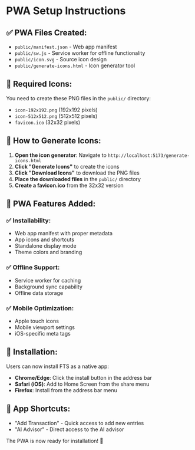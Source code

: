 # PWA Setup Instructions

## ✅ PWA Files Created:
- `public/manifest.json` - Web app manifest
- `public/sw.js` - Service worker for offline functionality
- `public/icon.svg` - Source icon design
- `public/generate-icons.html` - Icon generator tool

## 🔧 Required Icons:
You need to create these PNG files in the `public/` directory:
- `icon-192x192.png` (192x192 pixels)
- `icon-512x512.png` (512x512 pixels)
- `favicon.ico` (32x32 pixels)

## 📱 How to Generate Icons:

1. **Open the icon generator**: Navigate to `http://localhost:5173/generate-icons.html`
2. **Click "Generate Icons"** to create the icons
3. **Click "Download Icons"** to download the PNG files
4. **Place the downloaded files** in the `public/` directory
5. **Create a favicon.ico** from the 32x32 version

## 🚀 PWA Features Added:

### ✅ Installability:
- Web app manifest with proper metadata
- App icons and shortcuts
- Standalone display mode
- Theme colors and branding

### ✅ Offline Support:
- Service worker for caching
- Background sync capability
- Offline data storage

### ✅ Mobile Optimization:
- Apple touch icons
- Mobile viewport settings
- iOS-specific meta tags

## 📱 Installation:
Users can now install FTS as a native app:
- **Chrome/Edge**: Click the install button in the address bar
- **Safari (iOS)**: Add to Home Screen from the share menu
- **Firefox**: Install from the address bar menu

## 🎯 App Shortcuts:
- "Add Transaction" - Quick access to add new entries
- "AI Advisor" - Direct access to the AI advisor

The PWA is now ready for installation! 🎉
